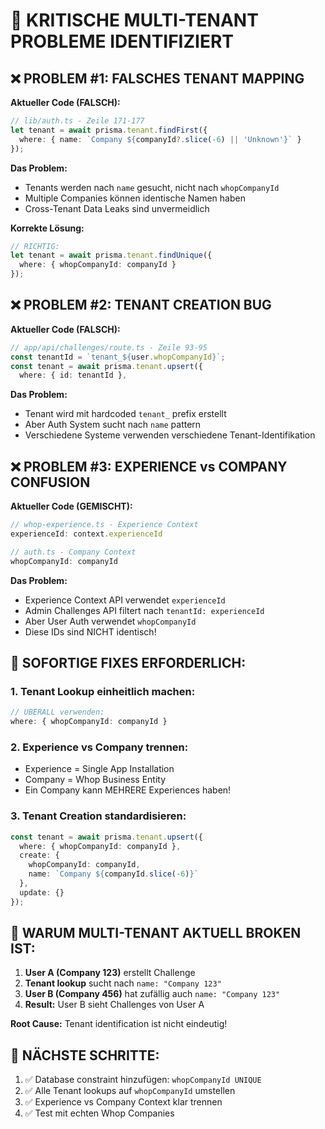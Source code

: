 # 🚨 KRITISCHE MULTI-TENANT PROBLEME IDENTIFIZIERT

## ❌ PROBLEM #1: FALSCHES TENANT MAPPING

**Aktueller Code (FALSCH):**
```typescript
// lib/auth.ts - Zeile 171-177
let tenant = await prisma.tenant.findFirst({
  where: { name: `Company ${companyId?.slice(-6) || 'Unknown'}` }
});
```

**Das Problem:**
- Tenants werden nach `name` gesucht, nicht nach `whopCompanyId`
- Multiple Companies können identische Namen haben
- Cross-Tenant Data Leaks sind unvermeidlich

**Korrekte Lösung:**
```typescript
// RICHTIG:
let tenant = await prisma.tenant.findUnique({
  where: { whopCompanyId: companyId }
});
```

## ❌ PROBLEM #2: TENANT CREATION BUG

**Aktueller Code (FALSCH):**
```typescript
// app/api/challenges/route.ts - Zeile 93-95
const tenantId = `tenant_${user.whopCompanyId}`;
const tenant = await prisma.tenant.upsert({
  where: { id: tenantId },
```

**Das Problem:**
- Tenant wird mit hardcoded `tenant_` prefix erstellt
- Aber Auth System sucht nach `name` pattern
- Verschiedene Systeme verwenden verschiedene Tenant-Identifikation

## ❌ PROBLEM #3: EXPERIENCE vs COMPANY CONFUSION

**Aktueller Code (GEMISCHT):**
```typescript
// whop-experience.ts - Experience Context
experienceId: context.experienceId

// auth.ts - Company Context  
whopCompanyId: companyId
```

**Das Problem:**
- Experience Context API verwendet `experienceId`
- Admin Challenges API filtert nach `tenantId: experienceId`
- Aber User Auth verwendet `whopCompanyId`
- Diese IDs sind NICHT identisch!

## 🔧 SOFORTIGE FIXES ERFORDERLICH:

### 1. Tenant Lookup einheitlich machen:
```typescript
// ÜBERALL verwenden:
where: { whopCompanyId: companyId }
```

### 2. Experience vs Company trennen:
- Experience = Single App Installation
- Company = Whop Business Entity
- Ein Company kann MEHRERE Experiences haben!

### 3. Tenant Creation standardisieren:
```typescript
const tenant = await prisma.tenant.upsert({
  where: { whopCompanyId: companyId },
  create: {
    whopCompanyId: companyId,
    name: `Company ${companyId.slice(-6)}`
  },
  update: {}
});
```

## 🎯 WARUM MULTI-TENANT AKTUELL BROKEN IST:

1. **User A (Company 123)** erstellt Challenge
2. **Tenant lookup** sucht nach `name: "Company 123"`
3. **User B (Company 456)** hat zufällig auch `name: "Company 123"`
4. **Result:** User B sieht Challenges von User A

**Root Cause:** Tenant identification ist nicht eindeutig!

## 🚀 NÄCHSTE SCHRITTE:

1. ✅ Database constraint hinzufügen: `whopCompanyId UNIQUE`
2. ✅ Alle Tenant lookups auf `whopCompanyId` umstellen  
3. ✅ Experience vs Company Context klar trennen
4. ✅ Test mit echten Whop Companies